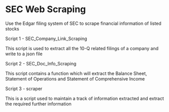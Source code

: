 # SEC Web Scraping
 Use the Edgar filing system of SEC to scrape financial information of listed stocks

Script 1 - SEC_Company_Link_Scraping

This script is used to extract all the 10-Q related filings of a company and write to a json file

Script 2 - SEC_Doc_Info_Scraping

This script contains a function which will extract the Balance Sheet, Statement of Operations and Statement of Comprehensive Income

Script 3 - scraper

This is a script used to maintain a track of information extracted and extract the required further information
